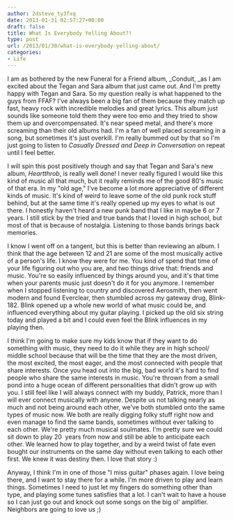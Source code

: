 ```yaml
---
author: 2dsteve_ty3fxq
date: 2013-01-31 02:57:27+00:00
draft: false
title: What Is Everybody Yelling About?!
type: post
url: /2013/01/30/what-is-everybody-yelling-about/
categories:
- Life
---
```


I am as bothered by the new Funeral for a Friend album, _Conduit, _as I am excited about the Tegan and Sara album that just came out. And I'm pretty happy with Tegan and Sara. So my question really is what happened to the guys from FFAF? I've always been a big fan of them because they match up fast, heavy rock with incredible melodies and great lyrics. This album just sounds like someone told them they were too emo and they tried to show them up and overcompensated. It's near speed metal, and there's more screaming than their old albums had. I'm a fan of well placed screaming in a song, but sometimes it's just overkill. I'm really bummed out by that so I'm just going to listen to _Casually Dressed and Deep in Conversation_ on repeat until I feel better.<!-- more -->

I will spin this post positively though and say that Tegan and Sara's new album, _Heartthrob_, is really well done! I never really figured I would like this kind of music all that much, but it really reminds me of the good 80's music of that era. In my "old age," I've become a lot more appreciative of different kinds of music. It's kind of weird to leave some of the old punk rock stuff behind, but at the same time it's really opened up my eyes to what is out there. I honestly haven't heard a new punk band that I like in maybe 6 or 7 years. I still stick by the tried and true bands that I loved in high school, but most of that is because of nostalgia. Listening to those bands brings back memories.

I know I went off on a tangent, but this is better than reviewing an album. I think that the age between 12 and 21 are some of the most musically active of a person's life. I know they were for me. You kind of spend that time of your life figuring out who you are, and two things drive that: friends and music. You're so easily influenced by things around you, and it's that time when your parents music just doesn't do it for you anymore. I remember when I stopped listening to country and discovered Aerosmith, then went modern and found Everclear, then stumbled across my gateway drug, Blink-182. Blink opened up a whole new world of what music could be, and influenced everything about my guitar playing. I picked up the old six string today and played a bit and I could even feel the Blink influences in my playing then.

I think I'm going to make sure my kids know that if they want to do something with music, they need to do it while they are in high school/ middle school because that will be the time that they are the most driven, the most excited, the most eager, and the most connected with people that share interests. Once you head out into the big, bad world it's hard to find people who share the same interests in music. You're thrown from a small pond into a huge ocean of different personalities that didn't grow up with you. I still feel like I will always connect with my buddy, Patrick, more than I will ever connect musically with anyone. Despite us not talking nearly as much and not being around each other, we've both stumbled onto the same types of music now. We both are really digging folky stuff right now and even manage to find the same bands, sometimes without ever talking to each other. We're pretty much musical soulmates. I'm pretty sure we could sit down to play 20  years from now and still be able to anticipate each other. We learned how to play together, and by a weird twist of fate even bought our instruments on the same day without even talking to each other first. We knew it was destiny then. I love that story :)

Anyway, I think I'm in one of those "I miss guitar" phases again. I love being there, and I want to stay there for a while. I'm more driven to play and learn things. Sometimes I need to just let my fingers do something other than type, and playing some tunes satisfies that a lot. I can't wait to have a house so I can just go out and knock out some songs on the big ol' amplifier. Neighbors are going to love us ;)
